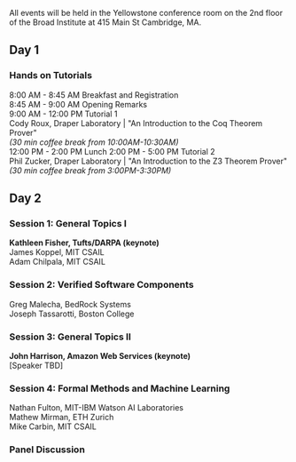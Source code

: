 All events will be held in the Yellowstone conference room on the 2nd floor of the Broad Institute at 415 Main St Cambridge, MA.

## Day 1

### Hands on Tutorials
8:00 AM - 8:45 AM Breakfast and Registration  
8:45 AM - 9:00 AM Opening Remarks  
9:00 AM - 12:00 PM Tutorial 1  
Cody Roux, Draper Laboratory | "An Introduction to the Coq Theorem Prover"  
_(30 min coffee break from 10:00AM-10:30AM)_  
12:00 PM - 2:00 PM Lunch
2:00 PM - 5:00 PM Tutorial 2  
Phil Zucker, Draper Laboratory | "An Introduction to the Z3 Theorem Prover"  
_(30 min coffee break from 3:00PM-3:30PM)_

## Day 2

### Session 1: General Topics I
**Kathleen Fisher, Tufts/DARPA (keynote)**  
James Koppel, MIT CSAIL  
Adam Chilpala, MIT CSAIL

### Session 2: Verified Software Components
Greg Malecha, BedRock Systems  
Joseph Tassarotti, Boston College

### Session 3: General Topics II
**John Harrison, Amazon Web Services (keynote)**  
[Speaker TBD]

### Session 4: Formal Methods and Machine Learning
Nathan Fulton, MIT-IBM Watson AI Laboratories  
Mathew Mirman, ETH Zurich  
Mike Carbin, MIT CSAIL

### Panel Discussion
